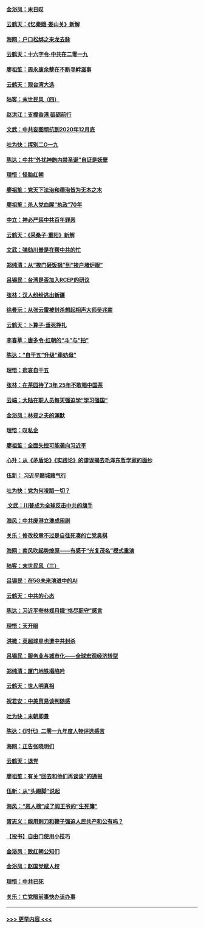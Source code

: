 #### [金浴凤：末日叹](../pages/nsc993/n11752359.md?t=12292211) 
#### [云鹤天：《忆秦娥‧娄山关》新解](../pages/nsc993/n11752348.md?t=12292211) 
#### [海网：户口松绑之来龙去脉](../pages/nsc993/n11752328.md?t=12292211) 
#### [云鹤天：十六字令‧中共在二零一九](../pages/nsc993/n11752305.md?t=12292211) 
#### [廖祖笙：周永康余孽在不断寻衅滋事](../pages/nsc993/n11751013.md?t=12292211) 
#### [云鹤天：观台湾大选](../pages/nsc993/n11751007.md?t=12292211) 
#### [陆客：末世民风（四）](../pages/nsc993/n11749203.md?t=12292211) 
#### [赵洪江：支撑香港 砥砺前行](../pages/nsc993/n11748482.md?t=12292211) 
#### [文武：中共妄图顽抗到2020年12月底](../pages/nsc993/n11748446.md?t=12292211) 
#### [吐为快：挥别二O一九](../pages/nsc993/n11748411.md?t=12292211) 
#### [陈达：中共“外扰神韵内禁圣诞”自证是妖孽](../pages/nsc993/n11748226.md?t=12292211) 
#### [理悟：怪胎红朝](../pages/nsc993/n11748206.md?t=12292211) 
#### [廖祖笙：党天下法治和德治皆为无本之木](../pages/nsc993/n11748135.md?t=12292211) 
#### [廖祖笙：杀人党血腥“执政”70年](../pages/nsc993/n11745144.md?t=12292211) 
#### [中立：神必严惩中共百年罪恶](../pages/nsc993/n11744970.md?t=12292211) 
#### [云鹤天：《采桑子‧重阳》新解](../pages/nsc993/n11744948.md?t=12292211) 
#### [文武：弹劾川普是在帮中共的忙](../pages/nsc993/n11744758.md?t=12292211) 
#### [郑纯清：从“挨门砸饭锅”到“挨户堵炉眼”](../pages/nsc993/n11744745.md?t=12292211) 
#### [吕锡民：台湾是否加入RCEP的研议](../pages/nsc993/n11744701.md?t=12292211) 
#### [张林：汉人纷纷逃出新疆](../pages/nsc993/n11743530.md?t=12292211) 
#### [徐曼沅：从张云雷被封杀想起相声大师吴兆南](../pages/nsc993/n11741816.md?t=12292211) 
#### [云鹤天：卜算子‧垂死挣扎](../pages/nsc993/n11739956.md?t=12292211) 
#### [李春草：唐多令‧红朝的“斗”与“拍”](../pages/nsc993/n11739830.md?t=12292211) 
#### [陈达：“自干五”升级“牵妨母”](../pages/nsc993/n11739724.md?t=12292211) 
#### [理悟：悲哀自干五](../pages/nsc993/n11739547.md?t=12292211) 
#### [张林：在茶园待了3年 25年不敢喝中国茶](../pages/nsc993/n11739240.md?t=12292211) 
#### [云端：大陆在职人员每天强迫学“学习强国”](../pages/nsc993/n11738735.md?t=12292211) 
#### [金浴凤：林郑之夫的渊默](../pages/nsc993/n11737735.md?t=12292211) 
#### [理悟：叹私企](../pages/nsc993/n11737715.md?t=12292211) 
#### [廖祖笙：全面失控可能袭向习近平](../pages/nsc993/n11737704.md?t=12292211) 
#### [心升：从《矛盾论》《实践论》的谬误揭去毛泽东哲学家的面纱](../pages/nsc993/n11736962.md?t=12292211) 
#### [伍新： 习近平赌城赌气行](../pages/nsc993/n11736929.md?t=12292211) 
#### [吐为快：党为何凌蹈一切？](../pages/nsc993/n11736915.md?t=12292211) 
#### [ 文武：川普成为全球反击中共的旗手](../pages/nsc993/n11736882.md?t=12292211) 
#### [海风：中共废港立澳成闹剧](../pages/nsc993/n11735857.md?t=12292211) 
#### [关乐：修改校章不过是自往死凑的亡党臭棋](../pages/nsc993/n11735097.md?t=12292211) 
#### [海网：南风吹起势燎原——有感于“光复茂名”模式重演](../pages/nsc993/n11732308.md?t=12292211) 
#### [陆客：末世民风（三）](../pages/nsc993/n11732211.md?t=12292211) 
#### [吕锡民：在5G未来演进中的AI](../pages/nsc993/n11730010.md?t=12292211) 
#### [云鹤天：中共的心态](../pages/nsc993/n11729906.md?t=12292211) 
#### [陈达：习近平夸林郑月娥“恪尽职守”感言](../pages/nsc993/n11729881.md?t=12292211) 
#### [理悟：天开眼](../pages/nsc993/n11729699.md?t=12292211) 
#### [洪微：英超球星也遭中共封杀](../pages/nsc993/n11727243.md?t=12292211) 
#### [吕锡民：服务业与城市化——全球宏观经济转型](../pages/nsc993/n11725845.md?t=12292211) 
#### [郑纯清：厦门地铁塌陷吟](../pages/nsc993/n11725813.md?t=12292211) 
#### [云鹤天：世人明真相](../pages/nsc993/n11725621.md?t=12292211) 
#### [祝君安：中美贸易谈判随感](../pages/nsc993/n11725609.md?t=12292211) 
#### [吐为快：末朝即景](../pages/nsc993/n11723365.md?t=12292211) 
#### [陈达：《时代》二零一九年度人物评选感言](../pages/nsc993/n11723337.md?t=12292211) 
#### [海网：正告张晓明们](../pages/nsc993/n11723228.md?t=12292211) 
#### [云鹤天：退党](../pages/nsc993/n11723056.md?t=12292211) 
#### [廖祖笙：有关“回去和他们再谈谈”的通报](../pages/nsc993/n11722442.md?t=12292211) 
#### [伍新：从“头踢脚”说起](../pages/nsc993/n11722429.md?t=12292211) 
#### [海风：“恶人榜”成了阎王爷的“生死簿”](../pages/nsc993/n11722272.md?t=12292211) 
#### [胥志义：能用剌刀和鞭子强迫人民共产和公有吗？](../pages/nsc993/n11720569.md?t=12292211) 
#### [【投书】自由门使用小技巧](../pages/nsc993/n11720180.md?t=12292211) 
#### [金浴凤：致红朝公知们](../pages/nsc993/n11720563.md?t=12292211) 
#### [金浴凤：赵国党赋人权](../pages/nsc993/n11720533.md?t=12292211) 
#### [理悟：中共已死](../pages/nsc993/n11720233.md?t=12292211) 
#### [关乐：亡党眼前事快办该办事](../pages/nsc993/n11719160.md?t=12292211) 

----
#### [ >>> 更早内容 <<< ](../indexes/nsc993-earlier.md)

